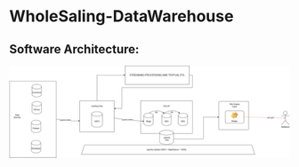 # WholeSaling-DataWarehouse

## Software Architecture:
![Data Warehouse Architecture](./data-architecture.drawio.png)
